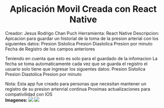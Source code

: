 <h1 align="center"> Aplicación Movil Creada con React Native</h1>

Creador: Jesus Rodrigo Chan Puch
Herramienta: React Native
Descripcion:
Apicacion para guardar un historial de la toma de la presion arterial con los siguientes datos:
Presion Sistolica
Presion Diastolica
Presion por minuto
Fecha de Registro de los campos anteriores

Teniendo en cuenta que esto es solo para el guardado de la infomacion
La fecha se toma automaticamente cada vez que se guarda el registro el usuario solo tiene que ingresar
los siguentes datos:
Presion Sistolica
Presion Diastolica
Presion por minuto

Nota: Esta app fue creado para personas que necesitan mantener un registro de su presion artenrial continua
Proximas actualizaciones para compativilidad con IOS  
<b>Imagenes:<b>
<img src="movil1.jpeg">
<img src="movil2.jpeg">